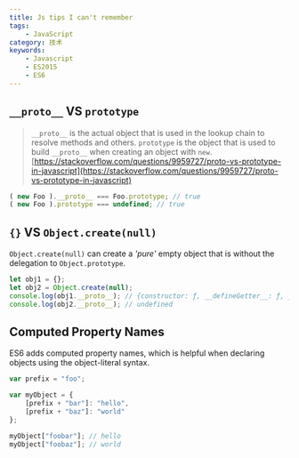 ```yaml
---
title: Js tips I can't remember
tags:
    - JavaScript
category: 技术
keywords:
    - Javascript
    - ES2015
    - ES6
---
```


## `__proto__` VS `prototype`

>`__proto__` is the actual object that is used in the lookup chain to resolve methods and others. `prototype` is the object that is used to build `__proto__` when creating an object with `new`.
[https://stackoverflow.com/questions/9959727/proto-vs-prototype-in-javascript](https://stackoverflow.com/questions/9959727/proto-vs-prototype-in-javascript)

```javascript
( new Foo ).__proto__ === Foo.prototype; // true
( new Foo ).prototype === undefined; // true
```
<!--more-->

## `{}` VS `Object.create(null)`

`Object.create(null)` can create a *'pure'* empty object that is without the delegation to `Object.prototype`.
```javascript
let obj1 = {};
let obj2 = Object.create(null);
console.log(obj1.__proto__); // {constructor: ƒ, __defineGetter__: ƒ, __defineSetter__: ƒ, hasOwnProperty: ƒ, __lookupGetter__: ƒ, …}
console.log(obj2.__proto__); // undefined
```

## Computed Property Names

ES6 adds computed property names, which is helpful when declaring objects using the object-literal syntax.
```javascript
var prefix = "foo";

var myObject = {
	[prefix + "bar"]: "hello",
	[prefix + "baz"]: "world"
};

myObject["foobar"]; // hello
myObject["foobaz"]; // world
```

